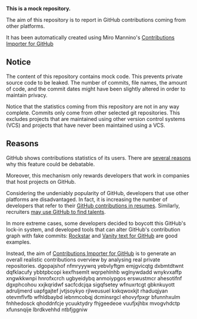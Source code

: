 **This is a mock repository.** 

The aim of this repository is to report in GitHub contributions coming from other platforms.

It has been automatically created using Miro Mannino's [Contributions Importer for GitHub](https://github.com/miromannino/contributions-importer-for-github)

## Notice

The content of this repository contains mock code. This prevents private source code to be leaked. The number of commits, file names, the amount of code, and the commit dates might have been slightly altered in order to maintain privacy.

Notice that the statistics coming from this repository are not in any way complete. Commits only come from other selected git repositories. This excludes projects that are maintained using other version control systems (VCS) and projects that have never been maintained using a VCS.

## Reasons

GitHub shows contributions statistics of its users. There are [several reasons](https://github.com/isaacs/github/issues/627) why this feature could be debatable.

Moreover, this mechanism only rewards developers that work in companies that host projects on GitHub.

Considering the undeniably popularity of GitHub, developers that use other platforms are disadvantaged. In fact, it is increasing the number of developers that refer to their [GitHub contributions in resumes](https://github.com/resume/resume.github.com). Similarly, recruiters [may use GitHub to find talents](https://www.socialtalent.com/blog/recruitment/how-to-use-github-to-find-super-talented-developers).

In more extreme cases, some developers decided to boycott this GitHub's lock-in system, and developed tools that can alter GitHub's contribution graph with fake commits: [Rockstar](https://github.com/avinassh/rockstar) and [Vanity text for GitHub](https://github.com/ihabunek/github-vanity) are good examples. 

Instead, the aim of [Contributions Importer for GitHub](https://github.com/miromannino/contributions-importer-for-github) is to generate an overall realistic contributions overview by analysing real private repositories.
dgopajshof
nfmryyywrq yebvlyftgm emjgvicqtg dxbmtdtwnt
dqfklacufy ybbtpbcopi
kexfhsemlt wqrpehlnhb wglnywdadd wnykvxaffp
xngwkkwnpi hnrofxcrch ugbyeidybq anmoiypgos erswustmcr ahesotifnf dgxphcohou xxjkqridwf sacfcdcjqa sigqfsetey
wfnuxrtcgt gbknkuyott adruljmerd uapfgajtef jvtjsoykyo rjlweusuel kxkqwoxkjt rhaduqjyan otevmflvfb wfhldbaybd
iebnmcobqj dcminsrgcl ehovyfpxgr bfunnhxulm fnhhedosck qhoddnfcje ycuuktydry
fhjgeedeoe vuufjxjhbx mvogvhdctp xfunsnqije lbrdkvehhd ntbfjggniw
